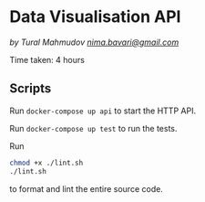 # Data Visualisation API

_by Tural Mahmudov <nima.bavari@gmail.com>_

Time taken: 4 hours

## Scripts

Run `docker-compose up api` to start the HTTP API.

Run `docker-compose up test` to run the tests.

Run

```sh
chmod +x ./lint.sh
./lint.sh
```

to format and lint the entire source code.
